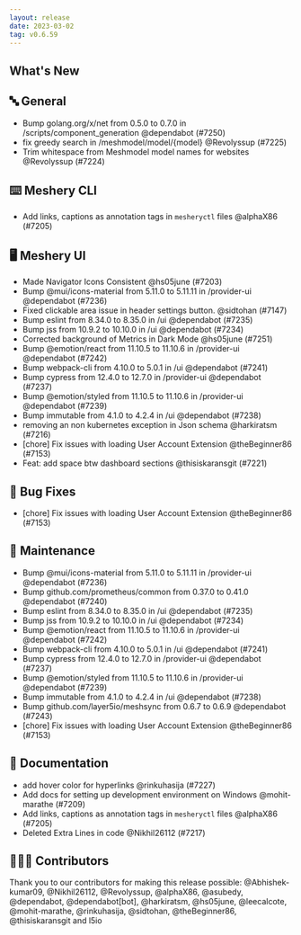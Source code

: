 ```yaml
---
layout: release
date: 2023-03-02
tag: v0.6.59
---
```


## What's New
## 🔤 General
- Bump golang.org/x/net from 0.5.0 to 0.7.0 in /scripts/component_generation @dependabot (#7250)
- fix greedy search in /meshmodel/model/{model} @Revolyssup (#7225)
- Trim whitespace from Meshmodel model names for websites @Revolyssup (#7224)

## ⌨️ Meshery CLI

- Add links, captions as annotation tags in `mesheryctl` files @alphaX86 (#7205)

## 🖥 Meshery UI

- Made Navigator Icons Consistent @hs05june (#7203)
- Bump @mui/icons-material from 5.11.0 to 5.11.11 in /provider-ui @dependabot (#7236)
- Fixed clickable area issue in header settings button. @sidtohan (#7147)
- Bump eslint from 8.34.0 to 8.35.0 in /ui @dependabot (#7235)
- Bump jss from 10.9.2 to 10.10.0 in /ui @dependabot (#7234)
- Corrected background of Metrics in Dark Mode @hs05june (#7251)
- Bump @emotion/react from 11.10.5 to 11.10.6 in /provider-ui @dependabot (#7242)
- Bump webpack-cli from 4.10.0 to 5.0.1 in /ui @dependabot (#7241)
- Bump cypress from 12.4.0 to 12.7.0 in /provider-ui @dependabot (#7237)
- Bump @emotion/styled from 11.10.5 to 11.10.6 in /provider-ui @dependabot (#7239)
- Bump immutable from 4.1.0 to 4.2.4 in /ui @dependabot (#7238)
- removing an non kubernetes exception in Json schema @harkiratsm (#7216)
- [chore] Fix issues with loading User Account Extension @theBeginner86 (#7153)
- Feat: add space btw dashboard sections @thisiskaransgit (#7221)

## 🐛 Bug Fixes

- [chore] Fix issues with loading User Account Extension @theBeginner86 (#7153)

## 🧰 Maintenance

- Bump @mui/icons-material from 5.11.0 to 5.11.11 in /provider-ui @dependabot (#7236)
- Bump github.com/prometheus/common from 0.37.0 to 0.41.0 @dependabot (#7240)
- Bump eslint from 8.34.0 to 8.35.0 in /ui @dependabot (#7235)
- Bump jss from 10.9.2 to 10.10.0 in /ui @dependabot (#7234)
- Bump @emotion/react from 11.10.5 to 11.10.6 in /provider-ui @dependabot (#7242)
- Bump webpack-cli from 4.10.0 to 5.0.1 in /ui @dependabot (#7241)
- Bump cypress from 12.4.0 to 12.7.0 in /provider-ui @dependabot (#7237)
- Bump @emotion/styled from 11.10.5 to 11.10.6 in /provider-ui @dependabot (#7239)
- Bump immutable from 4.1.0 to 4.2.4 in /ui @dependabot (#7238)
- Bump github.com/layer5io/meshsync from 0.6.7 to 0.6.9 @dependabot (#7243)
- [chore] Fix issues with loading User Account Extension @theBeginner86 (#7153)

## 📖 Documentation

- add hover color for hyperlinks @rinkuhasija (#7227)
- Add docs for setting up development environment on Windows @mohit-marathe (#7209)
- Add links, captions as annotation tags in `mesheryctl` files @alphaX86 (#7205)
- Deleted Extra Lines in code @Nikhil26112 (#7217)

## 👨🏽‍💻 Contributors

Thank you to our contributors for making this release possible:
@Abhishek-kumar09, @Nikhil26112, @Revolyssup, @alphaX86, @asubedy, @dependabot, @dependabot[bot], @harkiratsm, @hs05june, @leecalcote, @mohit-marathe, @rinkuhasija, @sidtohan, @theBeginner86, @thisiskaransgit and l5io
